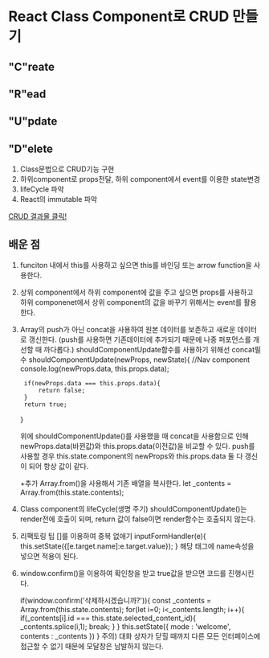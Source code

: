 # React Class Component로 CRUD 만들기  

<h2>"C"reate</h2>
<h2>"R"ead</h2>
<h2>"U"pdate</h2>
<h2>"D"elete</h2>

1. Class문법으로 CRUD기능 구현
2. 하위component로 props전달, 하위 component에서 event를 이용한 state변경
3. lifeCycle 파악
4. React의 immutable 파악

<a href="https://junil-git.github.io/SaengKoReact/" target="_blank">CRUD 결과물 클릭!</a>



<h2>배운 점</h2>

1. funciton 내에서 this를 사용하고 싶으면 this를 바인딩 또는 arrow function을 사용한다.

2. 상위 component에서 하위 component에 값을 주고 싶으면 props를 사용하고
   하위 componenet에서 상위 component의 값을 바꾸기 위해서는 event를 활용한다. 

3. Array의 push가 아닌 concat을 사용하여 원본 데이터를 보존하고 새로운 데이터로 갱신한다.
   (push를 사용하면 기존데이터에 추가되기 때문에 나중 퍼포먼스를 개선할 때 까다롭다.)
    shouldComponentUpdate함수를 사용하기 위해선 concat필수
    shouldComponentUpdate(newProps, newState){          //Nav component
        console.log(newProps.data, this.props.data);

        if(newProps.data === this.props.data){          
            return false;
        }
        return true;
    }

    위에 shouldComponentUpdate()를 사용했을 때 concat을 사용함으로 인해
    newProps.data(바뀐값)와 this.props.data(이전값)을 비교할 수 있다.
    push를 사용할 경우 this.state.component의  newProps와 this.props.data 둘 다 갱신이 되어 항상 값이 같다.

    +추가 Array.from()을 사용해서 기존 배열을 복사한다.
     let _contents = Array.from(this.state.contents);

4. Class component의 lifeCycle(생명 주기)
    shouldComponentUpdate()는 render전에 호출이 되며,
    return 값이 false이면 render함수는 호출되지 않는다.

5. 리팩토링 팁
   []를 이용하여 중복 없애기
   inputFormHandler(e){
     this.setState({[e.target.name]:e.target.value});
   }
   해당 태그에 name속성을 넣으면 적용이 된다.

6. window.confirm()을 이용하여 확인창을 받고 true값을 받으면 코드를 진행시킨다.

    if(window.confirm('삭제하시겠습니까?')){ 
              const _contents = Array.from(this.state.contents);
              for(let i=0; i<_contents.length; i++){
                if(_contents[i].id === this.state.selected_content_id){
                  _contents.splice(i,1);
                  break;
                }
              }
              this.setState({
                mode : 'welcome',
                contents : _contents
              })
            }
    주의) 대화 상자가 닫힐 때까지 다른 모든 인터페이스에 접근할 수 없기 때문에 모달창은 남발하지 않는다.